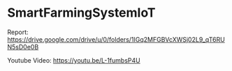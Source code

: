 # SmartFarmingSystemIoT

Report: https://drive.google.com/drive/u/0/folders/1IGq2MFGBVcXWSj02L9_qT6RUN5sD0e0B

Youtube Video: https://youtu.be/L-1fumbsP4U
